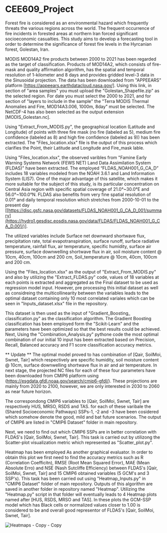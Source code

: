 # CEE609_Project

Forest fire is considered as an environmental hazard which frequently threats the various regions across the world. The frequent occurrence of fire incidents in forested areas at northern Iran forced significant socioeconomic casualties. This study aims to develop a forecasting tool in order to determine the significance of forest fire levels in the Hyrcanian forest, Golestan, Iran. 

MODIS MOD14A2 fire products between 2000 to 2021 has been regarded as the target of classification. Products of MOD14A2, which consists of fire-mask and quality affirmation algorithm, has the spatial and temporal resolution of 1-kilometer and 8 days and provides gridded level-3 data in the Sinusoidal projection. The data has been downloaded from "APPEEARS" platform [https://appeears.earthdatacloud.nasa.gov/]. Using this link, in section of "area samples" you must upload the "Golestan_Shapefile.zip" as the selected region. For date you must select the 2000 to 2021, and for section of "layers to include in the sample" the "Terra MODIS Thermal Anomalies and Fire, MOD14A3.006, 1000m, 8day" must be selected. The NetCDF-4 has also been selected as the output extension [MODIS_Golestan.nc].


Using "Extract_From_MODIS.py", the geographical location (Latitude and Longitude) of points with three fire mask (no fire (labeled as 5), medium fire confidence (labeled as 8) and high fire confidence (labeled as 9)) has been extracted. The "Files_location.xlsx" file is the output of this process which clarifies the Point, their Latitude and Longitude and Fire_mask lable.

Using "Files_location.xlsx", the observed varibles from "Famine Early Warning Systems Network (FEWS NET) Land Data Assimilation System (FLDAS)" have been extracted.
The employed “FLDAS_NOAH001_G_CA_D” includes 18 variables modeled from the NOAH 3.6.1 and Land Information System (LIS7). One of the major advantage of this satellite, which makes it more suitable for the subject of this study, is its particular concentration on Central Asia region with specific spatial coverage of 21.0°~30.0°E and 56.0°~100.0°N. FLDAS also benefits from very fine spatial resolution of 0.01° and daily temporal resolution which stretches from 2000-10-01 to the present day [[https://disc.gsfc.nasa.gov/datasets/FLDAS_NOAH001_G_CA_D_001/summary](https://hydro1.gesdisc.eosdis.nasa.gov/data/FLDAS/FLDAS_NOAH001_G_CA_D.001/)]. 

The utilized variables include Surface net downward shortwave flux, precipitation rate, total evapotranspiration, surface runoff, surface radiative temperature,   rainfall flux, air temperature, specific humidity, surface air pressure, surface downwelling shortwave flux in air, soil moisture content @ 10cm, 40cm, 100cm and 200 cm, Soil_temperature @ 10cm, 40cm, 100cm and 200 cm.

Using the "Files_location.xlsx" as the output of "Extract_From_MODIS.py" and also by utilizing the "Extract_FLDAS.py" code,  values of 18 variables at each points is extracted and aggregated as the Final dataset to be used as regression model input. However, pre processing this initial dataset as well as considreing the multicollinearity between the variables leads to the optimal dataset containing only 10 most correlated variales which can be seen in "Inputs_dataset.xlsx" file in the repository.

This dataset is then used as the input of "Gradient_Boosting_ classification.py" as the classification algorithm. The Gradient Boosting classification has been employed form the "Scikit-Learn" and the parameters have been optimized so that the best results could be achieved. Next, Using the "Combination_Analysis.py" pythone code the most optimal combination of our initial 10 input has been extracted based on Precision, Recall, Balanced accuracy and F1 score classification accuracy metrics.

** Update **
The optimal model proved to has combination of [Qair, SoilMoi, Swnet, Tair] which respectively are specific humidity, soil moisture content @ 10cm, surface downwelling shortwave flux in air and air temperature.
In next stage, the projected NC files for each of these four parameters have been downloaded from CMIP6 platform using (https://esgdata.gfdl.noaa.gov/search/cmip6-gfdl/). These projections are mainly from 2020 to 2100, however, we are only interested in 2030 to 2060 as near future horizon.

The correspondong CMIP6 variables to [Qair, SoilMoi, Swnet, Tair] are respectively HUS, MRSO, RSDS and TAS. for each of these varibale the (Shared Socioeconomic Pathways) SSPs-1, -2 and -3 have been cosidered which somehow denote the good, mild and bat future scenarios. The output of CMIP6 are listed in "CMIP6 Dataset" folder in main repository.

Next, we need to find out which CMIP6 SSPs are in better correlation with FLDAS's [Qair, SoilMoi, Swnet, Tair]. This task is carried out by utilizong the Scatter-plot visualization metric which represented as "Scatter_plot.py".

Heatmap has been employed As another graphical evaluator. In order to obtain this plot we first need to find the accuracy metrics such as R (Correlation Coefficitn), RMSE (Root Mean Squared Error), MAE (Mean Absolute Erro) and NSE (Nash Sutcliffe Efficiency) between FLDAS's [Qair, SoilMoi, Swnet, Tair] and 15 CMIP6 obtained variables (5 GCM's and 3 SSP's). This task has been carried out using "Heatmap_Inputs.py" in "CMIP6 Dataset" folder of main repository. Outputs of this algorithm are saved in another folder in repository named "Heatmap". Utilizing the "Heatmap.py" script in that folder will eventually leads to 4 Heatmap plots named after [HUS, RSDS, MRSO and TAS]. In these plots the GCM-SSP model which has Black cells or normalized values closer to 1.00 is considered to be and overall good representor of FLDAS's [Qair, SoilMoi, Swnet, Tair].

![Heatmaps - Copy - Copy](https://user-images.githubusercontent.com/114182572/206520475-96d82f14-b23a-4009-be18-3a2dbf5a3650.jpg)






